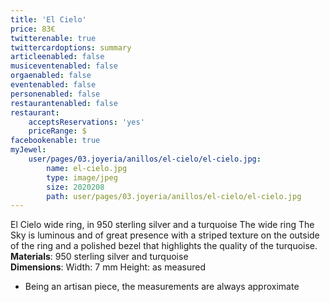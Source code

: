 ```yaml
---
title: 'El Cielo'
price: 83€
twitterenable: true
twittercardoptions: summary
articleenabled: false
musiceventenabled: false
orgaenabled: false
eventenabled: false
personenabled: false
restaurantenabled: false
restaurant:
    acceptsReservations: 'yes'
    priceRange: $
facebookenable: true
myJewel:
    user/pages/03.joyeria/anillos/el-cielo/el-cielo.jpg:
        name: el-cielo.jpg
        type: image/jpeg
        size: 2020208
        path: user/pages/03.joyeria/anillos/el-cielo/el-cielo.jpg
---
```


El Cielo wide ring, in 950 sterling silver and a turquoise
The wide ring The Sky is luminous and of great presence with a striped texture on the outside of the ring and a polished bezel that highlights the quality of the turquoise. </br>
**Materials**: 950 sterling silver and turquoise </br>
**Dimensions**: Width: 7 mm Height: as measured </br>
* Being an artisan piece, the measurements are always approximate
